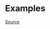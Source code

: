 


# Examples


[Source](http://www.rubydoc.info/gems/rubocop/RuboCop/Cop/Lint/ShadowingOuterLocalVariable)